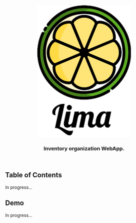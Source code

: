 <p align="center">
<img src="design/lima-with-name.png" width="300" title="App Logo">
</p>
<h3 align="center">Inventory organization WebApp.</h3>
<br/>

## Table of Contents
In progress...

## Demo
In progress...
